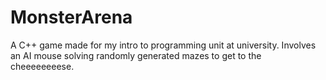 # MonsterArena
A C++ game made for my intro to programming unit at university.
Involves an AI mouse solving randomly generated mazes to get to the cheeeeeeeese.
